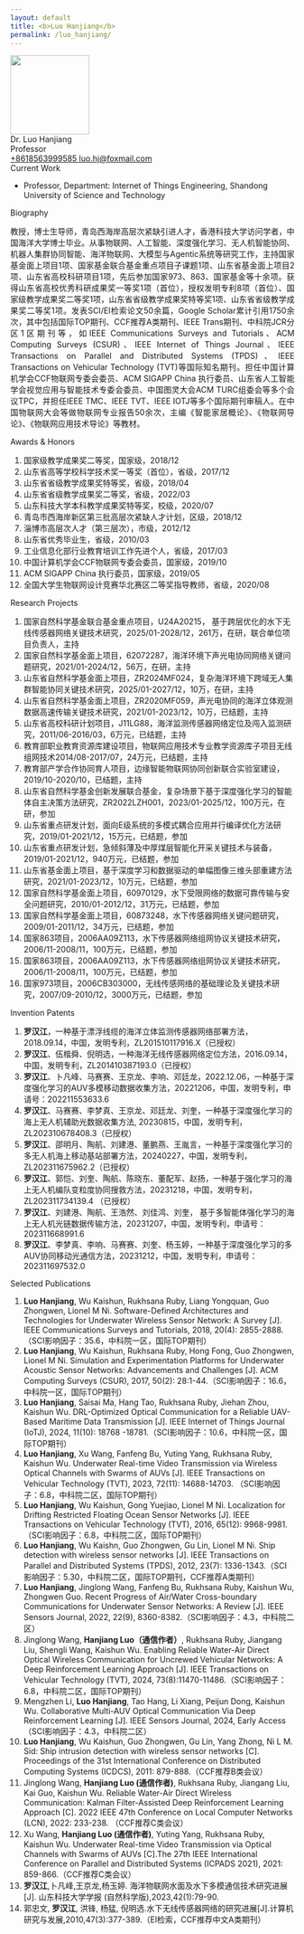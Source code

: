 ```yaml
---
layout: default
title: <b>Luo Hanjiang</b>
permalink: /luo_hanjiang/
---
```


<div class="text-center">
    <img class="rounded-circle border shadow" height="140px" width="140px"
        src="{{ '/assets/imgs/luo_hanjiang.png' | relative_url }}" />
    <div class="fs-4 fw-light">
        Dr. Luo Hanjiang
    </div>
    <div class="fs-5 fw-light text-secondary">
        Professor
    </div>
    <div class="btn-group mt-2 gap-3">
        <a href="tel:+8618563999585" class="text-decoration-none">
            <i class="bi bi-telephone-fill"></i> +8618563999585
        </a>
        <a href="mailto:luo.hj@foxmail.com" class="text-decoration-none">
            <i class="bi bi-envelope-at-fill"></i> luo.hj@foxmail.com
        </a>
    </div>
</div>

<div class="fs-4 fw-semibold border-bottom">
    <i class="bi bi-building-check"></i>
    Current Work
</div>
<ul class="list-group-numbered mt-3">
  <li class="list-group-item">
    Professor, Department: Internet of Things Engineering, Shandong University of Science and Technology
  </li>
</ul>

<div class="fs-4 fw-semibold border-bottom">
    <i class="bi bi-info-circle"></i>
    Biography
</div>
<p class="mt-3" style="text-align: justify;">
    教授，博士生导师，青岛西海岸高层次紧缺引进人才，香港科技大学访问学者，中国海洋大学博士毕业。从事物联网、人工智能、深度强化学习、无人机智能协同、机器人集群协同智能、海洋物联网、大模型与Agentic系统等研究工作，主持国家基金面上项目1项、国家基金联合基金重点项目子课题1项、山东省基金面上项目2项、山东省高校科研项目1项，先后参加国家973、863、国家基金等十余项。获得山东省高校优秀科研成果奖一等奖1项（首位），授权发明专利8项（首位）、国家级教学成果奖二等奖1项，山东省省级教学成果奖特等奖1项、山东省省级教学成果奖二等奖1项。发表SCI/EI检索论文50余篇，Google Scholar累计引用1750余次，其中包括国际TOP期刊、CCF推荐A类期刊、IEEE Trans期刊、中科院JCR分区1区期刊等，如IEEE Communications Surveys and Tutorials、ACM Computing Surveys (CSUR)、IEEE Internet of Things Journal、IEEE Transactions on Parallel and Distributed Systems (TPDS)、IEEE Transactions on Vehicular Technology (TVT)等国际知名期刊。担任中国计算机学会CCF物联网专委会委员、ACM SIGAPP China 执行委员、山东省人工智能学会视觉应用与智能技术专委会委员、中国图灵大会ACM TURC组委会等多个会议TPC，并担任IEEE TMC、IEEE TVT、IEEE IOTJ等多个国际期刊审稿人。在中国物联网大会等做物联网专业报告50余次，主编《智能家居概论》、《物联网导论》、《物联网应用技术导论》等教材。
</p>

<div class="fs-4 fw-semibold border-bottom">
    <i class="bi bi-award"></i>
    Awards & Honors
</div>
<ol class="list-group-numbered mt-3">
    <li class="list-group-item mb-1">
        国家级教学成果奖二等奖，国家级，2018/12
    </li>
    <li class="list-group-item mb-1">
        山东省高等学校科学技术奖一等奖（首位），省级，2017/12
    </li>
    <li class="list-group-item mb-1">
        山东省省级教学成果奖特等奖，省级，2018/04
    </li>
    <li class="list-group-item mb-1">
        山东省省级教学成果奖二等奖，省级，2022/03
    </li>
    <li class="list-group-item mb-1">
        山东科技大学本科教学成果奖特等奖，校级，2020/07
    </li>
    <li class="list-group-item mb-1">
        青岛市西海岸新区第三批高层次紧缺人才计划，区级，2018/12
    </li>
    <li class="list-group-item mb-1">
        淄博市高层次人才（第三层次），市级，2012/12
    </li>
    <li class="list-group-item mb-1">
        山东省优秀毕业生，省级，2010/03
    </li>
    <li class="list-group-item mb-1">
        工业信息化部行业教育培训工作先进个人，省级，2017/03
    </li>
    <li class="list-group-item mb-1">
        中国计算机学会CCF物联网专委会委员，国家级，2019/10
    </li>
    <li class="list-group-item mb-1">
        ACM SIGAPP China 执行委员，国家级，2019/05
    </li>
    <li class="list-group-item mb-1">
        全国大学生物联网设计竞赛华北赛区二等奖指导教师，省级，2020/08
    </li>
</ol>

<div class="fs-4 fw-semibold border-bottom">
    <i class="bi bi-easel"></i>
    Research Projects
</div> 
<ol class="list-group-numbered mt-3">
    <li class="list-group-item mb-1">
        国家自然科学基金联合基金重点项目，U24A20215， 基于跨层优化的水下无线传感器网络关键技术研究，2025/01-2028/12，261万，在研，联合单位项目负责人，主持
    </li>
    <li class="list-group-item mb-1">
        国家自然科学基金面上项目，62072287，海洋环境下声光电协同网络关键问题研究，2021/01-2024/12，56万，在研，主持
    </li>
    <li class="list-group-item mb-1">
        山东省自然科学基金面上项目，ZR2024MF024，复杂海洋环境下跨域无人集群智能协同关键技术研究，2025/01-2027/12，10万，在研，主持  
    </li>
    <li class="list-group-item mb-1">
        山东省自然科学基金面上项目，ZR2020MF059，声光电协同的海洋立体观测数据高速传输关键技术研究，2021/01-2023/12，10万，已结题，主持 
    </li>
    <li class="list-group-item mb-1">
        山东省高校科研计划项目，J11LG88，海洋监测传感器网络定位及闯入监测研究，2011/06-2016/03，6万元，已结题，主持
    </li>
    <li class="list-group-item mb-1">
        教育部职业教育资源库建设项目，物联网应用技术专业教学资源库子项目无线组网技术2014/08-2017/07，24万元，已结题，主持
    </li>
    <li class="list-group-item mb-1">
        教育部产学合作协同育人项目，边缘智能物联网协同创新联合实验室建设，2019/10-2020/10，已结题，主持
    </li>
    <li class="list-group-item mb-1">
        山东省自然科学基金创新发展联合基金，复杂场景下基于深度强化学习的智能体自主决策方法研究，ZR2022LZH001，2023/01-2025/12，100万元，在研，参加
    </li>
    <li class="list-group-item mb-1">
        山东省重点研发计划，面向E级系统的多模式耦合应用并行编译优化方法研究，2019/01-2021/12，15万元，已结题，参加
    </li>
    <li class="list-group-item mb-1">
        山东省重点研发计划，急倾斜薄及中厚煤层智能化开采关键技术与装备，2019/01-2021/12，940万元，已结题，参加
    </li>
    <li class="list-group-item mb-1">
        山东省基金面上项目，基于深度学习和数据驱动的单幅图像三维头部重建方法研究，2021/01-2023/12，10万元，已结题，参加
    </li>
    <li class="list-group-item mb-1">
        国家自然科学基金面上项目，60970129，水下受限网络的数据可靠传输与安全问题研究，2010/01-2012/12，31万元，已结题，参加
    </li>
    <li class="list-group-item mb-1">
        国家自然科学基金面上项目，60873248，水下传感器网络关键问题研究，2009/01-2011/12，34万元，已结题，参加
    </li>
    <li class="list-group-item mb-1">
        国家863项目，2006AA09Z113，水下传感器网络组网协议关键技术研究，2006/11-2008/11，100万元，已结题，参加
    </li>
    <li class="list-group-item mb-1">
        国家863项目，2006AA09Z113，水下传感器网络组网协议关键技术研究，2006/11-2008/11，100万元，已结题，参加  
    </li>
    <li class="list-group-item mb-1">
        国家973项目，2006CB303000，无线传感网络的基础理论及关键技术研究，2007/09-2010/12，3000万元，已结题，参加
    </li>
</ol>

<div class="fs-4 fw-semibold border-bottom">
    <i class="bi bi-file-medical"></i>
    Invention Patents
</div> 
<ol class="list-group-numbered mt-3">
    <li class="list-group-item mb-1">
        <b>罗汉江</b>，一种基于漂浮线缆的海洋立体监测传感器网络部署方法，2018.09.14，中国，发明专利，ZL201510117916.X（已授权）
    </li>
    <li class="list-group-item mb-1">
        <b>罗汉江</b>、伍楷舜、倪明选，一种海洋无线传感器网络定位方法，2016.09.14，中国，发明专利，ZL201410387193.0（已授权）
    </li>
    <li class="list-group-item mb-1">
        <b>罗汉江</b>、卜凡峰、马赛赛、王京龙、李响、邓廷龙，2022.12.06，一种基于深度强化学习的AUV多模移动数据收集方法，20221206，中国，发明专利，申请号：202211553633.6
    </li>
    <li class="list-group-item mb-1">
        <b>罗汉江</b>、马赛赛、李梦真、王京龙、邓廷龙、刘奎，一种基于深度强化学习的海上无人机辅助光数据收集方法, 20230815，中国，发明专利，ZL202310678408.3（已授权） 
    </li>
    <li class="list-group-item mb-1">
        <b>罗汉江</b>、邵明月、陶航、刘建港、董鹏燕、王胤言，一种基于深度强化学习的多无人机海上移动基站部署方法，20240227，中国，发明专利，ZL202311675962.2（已授权）
    </li>
    <li class="list-group-item mb-1">
        <b>罗汉江</b>、郭恺、刘奎、陶航、陈晓东、董配军、赵扬，一种基于强化学习的海上无人机编队变粒度协同搜救方法，20231218，中国，发明专利，ZL202311734139.4 （已授权）
    </li>
    <li class="list-group-item mb-1">
        <b>罗汉江</b>、刘建港、陶航、王浩然、刘佳鸿、刘奎， 基于多智能体强化学习的海上无人机光链数据传输方法，20231207，中国，发明专利，申请号：202311668991.6
    </li>
    <li class="list-group-item mb-1">
        <b>罗汉江</b>、李梦真、李响、马赛赛、刘奎、杨玉婷，一种基于深度强化学习的多AUV协同移动光通信方法，20231212，中国，发明专利，申请号：202311697532.0 
    </li>
</ol>

<div class="fs-4 fw-semibold border-bottom">
    <i class="bi bi-book"></i>
    Selected Publications
</div>
<ol class="list-group-numbered mt-3">
    <li class="list-group-item mb-1">
        <b>Luo Hanjiang</b>, Wu Kaishun, Rukhsana Ruby, Liang Yongquan, Guo Zhongwen, Lionel M Ni. Software-Defined Architectures and Technologies for Underwater Wireless Sensor Network: A Survey [J]. IEEE Communications Surveys and Tutorials, 2018, 20(4): 2855-2888.（SCI影响因子：35.6，中科院一区，国际TOP期刊）
    </li>
    <li class="list-group-item mb-1">
        <b>Luo Hanjiang</b>, Wu Kaishun, Rukhsana Ruby, Hong Fong, Guo Zhongwen, Lionel M Ni. Simulation and Experimentation Platforms for Underwater Acoustic Sensor Networks: Advancements and Challenges [J]. ACM Computing Surveys (CSUR), 2017, 50(2): 28:1-44.（SCI影响因子：16.6，中科院一区，国际TOP期刊）
    </li>
    <li class="list-group-item mb-1">
        <b>Luo Hanjiang</b>, Saisai Ma, Hang Tao, Rukhsana Ruby, Jiehan Zhou, Kaishun Wu. DRL-Optimized Optical Communication for a Reliable UAV-Based Maritime Data Transmission [J]. IEEE Internet of Things Journal (IoTJ), 2024, 11(10): 18768 -18781.（SCI影响因子：10.6，中科院一区，国际TOP期刊）
    </li>
    <li class="list-group-item mb-1">
        <b>Luo Hanjiang</b>, Xu Wang, Fanfeng Bu, Yuting Yang, Rukhsana Ruby, Kaishun Wu. Underwater Real-time Video Transmission via Wireless Optical Channels with Swarms of AUVs [J]. IEEE Transactions on Vehicular Technology (TVT), 2023, 72(11): 14688-14703. （SCI影响因子：6.8，中科院二区，国际TOP期刊）
    </li>
    <li class="list-group-item mb-1">
        <b>Luo Hanjiang</b>, Wu Kaishun, Gong Yuejiao, Lionel M Ni. Localization for Drifting Restricted Floating Ocean Sensor Networks [J]. IEEE Transactions on Vehicular Technology (TVT), 2016, 65(12): 9968-9981.（SCI影响因子：6.8，中科院二区，国际TOP期刊）
    </li>
    <li class="list-group-item mb-1">
        <b>Luo Hanjiang</b>, Wu Kaishn, Guo Zhongwen, Gu Lin, Lionel M Ni. Ship detection with wireless sensor networks [J]. IEEE Transactions on Parallel and Distributed Systems (TPDS), 2012, 23(7): 1336-1343.（SCI影响因子：5.30，中科院二区，国际TOP期刊，CCF推荐A类期刊）
    </li>
    <li class="list-group-item mb-1">
        <b>Luo Hanjiang</b>, Jinglong Wang, Fanfeng Bu, Rukhsana Ruby, Kaishun Wu, Zhongwen Guo. Recent Progress of Air/Water Cross-boundary Communications for Underwater Sensor Networks: A Review [J]. IEEE Sensors Journal, 2022, 22(9), 8360-8382.（SCI影响因子：4.3，中科院二区）
    </li>
    <li class="list-group-item mb-1">
        Jinglong Wang, <b>Hanjiang Luo（通信作者）</b>, Rukhsana Ruby, Jiangang Liu, Shengli Wang, Kaishun Wu. Enabling Reliable Water-Air Direct Optical Wireless Communication for Uncrewed Vehicular Networks: A Deep Reinforcement Learning Approach [J]. IEEE Transactions on Vehicular Technology (TVT), 2024, 73(8):11470-11486.（SCI影响因子：6.8，中科院二区，国际TOP期刊） 
    </li>
    <li class="list-group-item mb-1">
        Mengzhen Li, <b>Luo Hanjiang</b>, Tao Hang, Li Xiang, Peijun Dong, Kaishun Wu. Collaborative Multi-AUV Optical Communication Via Deep Reinforcement Learning [J]. IEEE Sensors Journal, 2024, Early Access（SCI影响因子：4.3，中科院二区）
    </li>
    <li class="list-group-item mb-1">
        <b>Luo Hanjiang</b>, Wu Kaishun, Guo Zhongwen, Gu Lin, Yang Zhong, Ni L M. Sid: Ship intrusion detection with wireless sensor networks [C]. Proceedings of the 31st International Conference on Distributed Computing Systems (ICDCS), 2011: 879-888.（CCF推荐B类会议）
    </li>
    <li class="list-group-item mb-1">
        Jinglong Wang, <b>Hanjiang Luo (通信作者)</b>, Rukhsana Ruby, Jiangang Liu, Kai Guo, Kaishun Wu. Reliable Water-Air Direct Wireless Communication: Kalman Filter-Assisted Deep Reinforcement Learning Approach [C]. 2022 IEEE 47th Conference on Local Computer Networks (LCN), 2022: 233-238. （CCF推荐C类会议）
    </li>
    <li class="list-group-item mb-1">
        Xu Wang, <b>Hanjiang Luo (通信作者)</b>, Yuting Yang, Rukhsana Ruby, Kaishun Wu. Underwater Real-time Video Transmission via Optical Channels with Swarms of AUVs [C].The 27th IEEE International Conference on Parallel and Distributed Systems (ICPADS 2021), 2021: 859-866.（CCF推荐C类会议）
    </li>
    <li class="list-group-item mb-1">
        <b>罗汉江</b>,卜凡峰,王京龙,杨玉婷. 海洋物联网水面及水下多模通信技术研究进展[J]. 山东科技大学学报 (自然科学版),2023,42(1):79-90. 
    </li>
    <li class="list-group-item mb-1">
        郭忠文, <b>罗汉江</b>, 洪锋, 杨猛, 倪明选.水下无线传感器网络的研究进展[J].计算机研究与发展,2010,47(3):377-389.（EI检索，CCF推荐中文A类期刊）
    </li>
</ol>